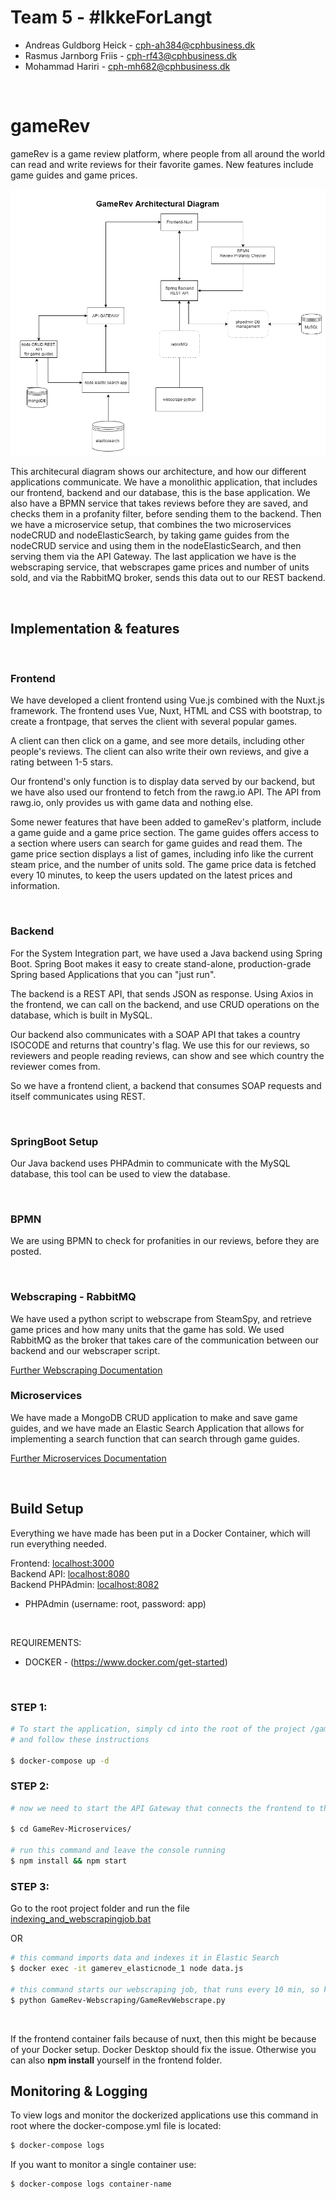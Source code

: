 # Team 5 - #IkkeForLangt

- Andreas Guldborg Heick - cph-ah384@cphbusiness.dk
- Rasmus Jarnborg Friis - cph-rf43@cphbusiness.dk
- Mohammad Hariri - cph-mh682@cphbusiness.dk

<br>

# gameRev

gameRev is a game review platform, where people from all around the world can read and write reviews for their favorite games. New features include game guides and game prices.

![gameRev architectural diagram](GameRevArchitecturalDiagram.png)

This architecural diagram shows our architecture, and how our different applications communicate. We have a monolithic application, that includes our frontend, backend and our database, this is the base application. We also have a BPMN service that takes reviews before they are saved, and checks them in a profanity filter, before sending them to the backend.
Then we have a microservice setup, that combines the two microservices nodeCRUD and nodeElasticSearch, by taking game guides from the nodeCRUD service and using them in the nodeElasticSearch, and then serving them via the API Gateway. The last application we have is the webscraping service, that webscrapes game prices and number of units sold, and via the RabbitMQ broker, sends this data out to our REST backend. 

<br>

## Implementation & features

<br>

### Frontend

We have developed a client frontend using Vue.js combined with the Nuxt.js framework. The frontend uses Vue, Nuxt, HTML and CSS with bootstrap, to create a frontpage, that serves the client with several popular games.

A client can then click on a game, and see more details, including other people's reviews. The client can also write their own reviews, and give a rating between 1-5 stars.

Our frontend's only function is to display data served by our backend, but we have also used our frontend to fetch from the rawg.io API.
The API from rawg.io, only provides us with game data and nothing else.

Some newer features that have been added to gameRev's platform, include a game guide and a game price section. The game guides offers access to a section where users can search for game guides and read them. The game price section displays a list of games, including info like the current steam price, and the number of units sold. The game price data is fetched every 10 minutes, to keep the users updated on the latest prices and information.

<br>

### Backend

For the System Integration part, we have used a Java backend using Spring Boot. Spring Boot makes it easy to create stand-alone, production-grade Spring based Applications that you can "just run".

The backend is a REST API, that sends JSON as response.
Using Axios in the frontend, we can call on the backend, and use CRUD operations on the database, which is built in MySQL.

Our backend also communicates with a SOAP API that takes a country ISOCODE and returns that country's flag. We use this for our reviews, so reviewers and people reading reviews, can show and see which country the reviewer comes from.

So we have a frontend client, a backend that consumes SOAP requests and itself communicates using REST.

<br>

### SpringBoot Setup

Our Java backend uses PHPAdmin to communicate with the MySQL database, this tool can be used to view the database.

<br>

### BPMN

We are using BPMN to check for profanities in our reviews, before they are posted.

<br>

### Webscraping - RabbitMQ

We have used a python script to webscrape from SteamSpy, and retrieve game prices and how many units that the game has sold. We used RabbitMQ as the broker that takes care of the communication between our backend and our webscraper script.

[Further Webscraping Documentation](https://github.com/Hoppedyr/gameRev/tree/main/GameRev-Webscraping)
<br>

### Microservices

We have made a MongoDB CRUD application to make and save game guides, and we have made an Elastic Search Application that allows for implementing a search function that can search through game guides.

[Further Microservices Documentation](https://github.com/Hoppedyr/gameRev/tree/main/GameRev-Microservices)

<br>

## Build Setup

Everything we have made has been put in a Docker Container, which will run everything needed.

Frontend: [localhost:3000](http://localhost:3000)  
Backend API: [localhost:8080](http://localhost:8080)  
Backend PHPAdmin: [localhost:8082](http://localhost:8082)

- PHPAdmin (username: root, password: app)

<br>

REQUIREMENTS:

- DOCKER - (https://www.docker.com/get-started)

<br>

### STEP 1:

```bash
# To start the application, simply cd into the root of the project /gameRev
# and follow these instructions

$ docker-compose up -d
```

### STEP 2:

```bash
# now we need to start the API Gateway that connects the frontend to the microservices

$ cd GameRev-Microservices/

# run this command and leave the console running
$ npm install && npm start

```

### STEP 3:

Go to the root project folder and run
the file [indexing_and_webscrapingjob.bat](indexing_and_webscrapingjob.bat)

OR

```bash
# this command imports data and indexes it in Elastic Search
$ docker exec -it gamerev_elasticnode_1 node data.js

# this command starts our webscraping job, that runs every 10 min, so keep it running
$ python GameRev-Webscraping/GameRevWebscrape.py
```

<br>

If the frontend container fails because of nuxt, then this might be because of your Docker setup. Docker Desktop should fix the issue.
Otherwise you can also **npm install** yourself in the frontend folder.

## Monitoring & Logging

To view logs and monitor the dockerized applications use this command in root where the docker-compose.yml file is located:

```bash
$ docker-compose logs
```

If you want to monitor a single container use:

```bash
$ docker-compose logs container-name
```

